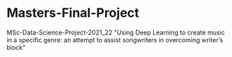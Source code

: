# Masters-Final-Project
MSc-Data-Science-Project-2021_22
"Using Deep Learning to create music in a specific genre: an attempt to assist songwriters in overcoming writer’s block"
